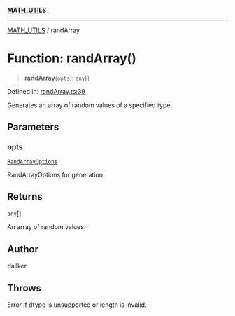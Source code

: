 [**MATH_UTILS**](../README.md)

***

[MATH_UTILS](../README.md) / randArray

# Function: randArray()

> **randArray**(`opts`): `any`[]

Defined in: [randArray.ts:39](https://github.com/dailker/everyutil/blob/ed6336a7c6553ed095d55eb280ece446462248a8/src/math/randArray.ts#L39)

Generates an array of random values of a specified type.

## Parameters

### opts

[`RandArrayOptions`](../type-aliases/RandArrayOptions.md)

RandArrayOptions for generation.

## Returns

`any`[]

An array of random values.

## Author

dailker

## Throws

Error if dtype is unsupported or length is invalid.
